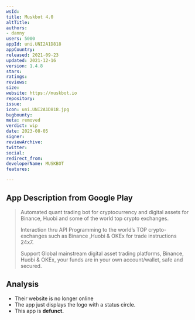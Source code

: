 ```yaml
---
wsId: 
title: Muskbot 4.0
altTitle: 
authors:
- danny
users: 5000
appId: uni.UNI2A1D818
appCountry: 
released: 2021-09-23
updated: 2021-12-16
version: 1.4.8
stars: 
ratings: 
reviews: 
size: 
website: https://muskbot.io
repository: 
issue: 
icon: uni.UNI2A1D818.jpg
bugbounty: 
meta: removed
verdict: wip
date: 2023-08-05
signer: 
reviewArchive: 
twitter: 
social: 
redirect_from: 
developerName: MUSKBOT
features: 

---
```


## App Description from Google Play

> Automated quant trading bot for cryptocurrency and digital assets for Binance, Huobi and some of the world top crypto exchanges.
>
> Interaction thru API Programming to the world’s TOP crypto-exchanges such as Binance ,Huobi & OKEx for trade instructions 24x7. 
>
> Support Global mainstream digital asset trading platforms, Binance, Huobi & OKEx, your funds are in your own account/wallet, safe and secured.

## Analysis 

- Their website is no longer online
- The app just displays the logo with a status circle.
- This app is **defunct.**

